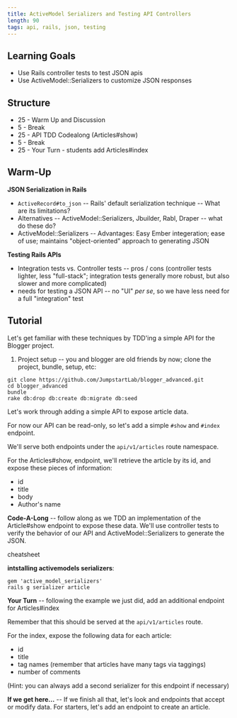```yaml
---
title: ActiveModel Serializers and Testing API Controllers
length: 90
tags: api, rails, json, testing
---
```


## Learning Goals

* Use Rails controller tests to test JSON apis
* Use ActiveModel::Serializers to customize JSON responses

## Structure

* 25 - Warm Up and Discussion
* 5 - Break
* 25 - API TDD Codealong (Articles#show)
* 5 - Break
* 25 - Your Turn - students add Articles#index

## Warm-Up

__JSON Serialization in Rails__

* `ActiveRecord#to_json` -- Rails' default serialization technique -- What are its limitations?
* Alternatives -- ActiveModel::Serializers, Jbuilder, Rabl, Draper --
  what do these do?
* ActiveModel::Serializers -- Advantages: Easy Ember integeration; ease
  of use; maintains "object-oriented" approach to generating JSON

__Testing Rails APIs__

* Integration tests vs. Controller tests -- pros / cons (controller
  tests lighter, less "full-stack"; integration tests generally more
  robust, but also slower and more complicated)
* needs for testing a JSON API -- no "UI" _per se_, so we have less need
  for a full "integration" test

## Tutorial

Let's get familiar with these techniques by TDD'ing a simple API for the
Blogger project.

1. Project setup -- you and blogger are old friends by now; clone the
   project, bundle, setup, etc:

```
git clone https://github.com/JumpstartLab/blogger_advanced.git
cd blogger_advanced
bundle
rake db:drop db:create db:migrate db:seed
```

Let's work through adding a simple API to expose article data.

For now our API can be read-only, so let's add a simple `#show`
and `#index` endpoint.

We'll serve both endpoints under the `api/v1/articles` route
namespace.

For the Articles#show, endpoint, we'll retrieve the article
by its id, and expose these pieces of information:

* id
* title
* body
* Author's name

__Code-A-Long__ -- follow along as we TDD an implementation
of the Article#show endpoint to expose these data. We'll use
controller tests to verify the behavior of our API and
ActiveModel::Serializers to generate the JSON.

cheatsheet

__intstalling activemodels serializers__:

```
gem 'active_model_serializers'
rails g serializer article
```

__Your Turn__ -- following the example we just did, add an additional
endpoint for Articles#index

Remember that this should be served at the `api/v1/articles` route.

For the index, expose the following data for each article:

* id
* title
* tag names (remember that articles have many tags via taggings)
* number of comments

(Hint: you can always add a second serializer for this endpoint if
necessary)

__If we get here...__ -- If we finish all that, let's look and endpoints
that accept or modify data. For starters, let's add an endpoint to
create an article.
